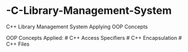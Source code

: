 # -C-Library-Management-System
C++ Library Management System Applying OOP Concepts

OOP Concepts Applied:
    # C++ Access Specifiers
    # C++ Encapsulation
    # C++ Files
